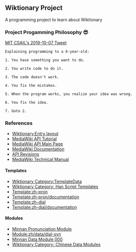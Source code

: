 ## Wiktionary Project ##

A programming project to learn about Wiktionary

### Project Progamming Philosophy 😎 ###
[MIT CSAIL's 2019-10-07 Tweet](https://twitter.com/mit_csail/status/1181249576533200899?s=21)
```
Explaining programming to a 6-year-old:

1. You have something you want to do.

2. You write code to do it.

3. The code doesn't work.

4. You fix the mistakes.

5. When the program works, you realize your idea was wrong.

6. You fix the idea.

7. Goto 2.
```


### References ###
* [Wiktionary:Entry layout](https://en.wiktionary.org/wiki/Wiktionary:Entry_layout#Headings_before_the_definitions)  
* [MediaWiki API Tutorial](https://www.mediawiki.org/wiki/API:Tutorial#How_to_use_it)  
* [MediaWiki API Main Page](https://www.mediawiki.org/wiki/API:Main_page)  
* [MediaWiki Documentation](https://doc.wikimedia.org)  
* [API Revisions](https://www.mediawiki.org/wiki/API:Revisions)  
* [MediaWiki Technical Manual](https://www.mediawiki.org/wiki/Manual:Contents) 

#### Templates
* [Wiktionary Category:TemplateData](https://en.wiktionary.org/wiki/Category:TemplateData_documentation)
* [Wiktionary Category: Han Script Templates](https://en.wiktionary.org/wiki/Category:Han_script_templates)
* [Template:zh-pron](https://en.wiktionary.org/wiki/Template:zh-pron)
* [Template:zh-pron/documentation](https://en.wiktionary.org/wiki/Template:zh-pron/documentation)
* [Template:zh-dial](https://en.wiktionary.org/wiki/Template:zh-dial)
* [Template:zh-dial/documentation](https://en.wiktionary.org/wiki/Template:zh-dial/documentation)

#### Modules
* [Minnan Pronunciation Module](https://en.wiktionary.org/wiki/Module:nan-pron)
* [Module:zh/data/dial-syn](https://en.wiktionary.org/wiki/Module:zh/data/dial-syn)
* [Minnan Data Module 000](https://en.wiktionary.org/wiki/Module:zh/data/nan-pron/000)
* [Wiktionary Category: Chinese Data Modules](https://en.wiktionary.org/wiki/Category:Chinese_data_modules)

